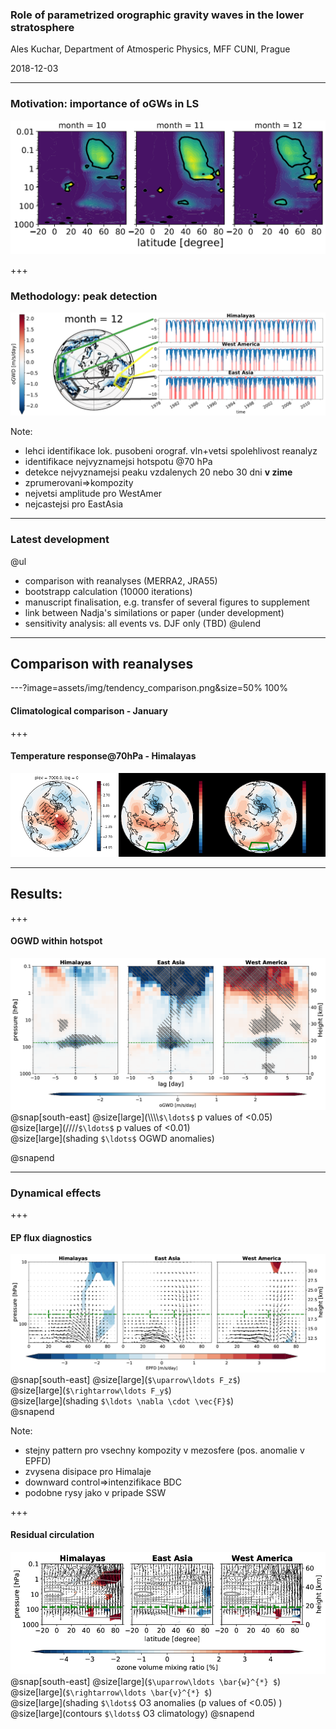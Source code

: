 
### Role of parametrized orographic gravity waves in the lower stratosphere


Ales Kuchar, Department of Atmosperic Physics, MFF CUNI, Prague


<span class='small'>
2018-12-03
</span>

---

### Motivation: importance of oGWs in LS

![Image](assets/motivation_fig.png)

+++

### Methodology: peak detection
![No cover](assets/methodology_fig.png)

Note:

- lehci identifikace lok. pusobeni orograf. vln+vetsi spolehlivost reanalyz
- identifikace nejvyznamejsi hotspotu @70 hPa
- detekce nejvyznamejsi peaku vzdalenych 20 nebo 30 dni **v zime**
- zprumerovani=>kompozity
- nejvetsi amplitude pro WestAmer
- nejcastejsi pro EastAsia

---


### Latest development

@ul
- comparison with reanalyses (MERRA2, JRA55)
- bootstrapp calculation (10000 iterations)
- manuscript finalisation, e.g. transfer of several figures to supplement
- link between Nadja's similations or paper (under development)
- sensitivity analysis: all events vs. DJF only (TBD)
@ulend

---
## Comparison with reanalyses


---?image=assets/img/tendency_comparison.png&size=50% 100%
#### Climatological comparison - January
+++
#### Temperature response@70hPa - Himalayas
![Image](assets/ta_response@70hPa_all.png)

---

## Results: 

+++

#### OGWD within hotspot

![Image](assets/accelogw_absolute_all_20days_profiles_alllags_wsignificance.png)
@snap[south-east]
@size[large](\\\\\\\\`$\ldots$` p values of <0.05)<br>
@size[large](////`$\ldots$` p values of <0.01)<br>
@size[large](shading `$\ldots$` OGWD anomalies)

@snapend

---
### Dynamical effects

+++
#### EP flux diagnostics
![](assets/EPFD+EPfluxes_anomalies_all_20days_zm_wEPFDsignificance_zoomin.png)
@snap[south-east]
@size[large](`$\uparrow\ldots F_z$`)<br>
@size[large](`$\rightarrow\ldots F_y$`)<br>
@size[large](shading `$\ldots \nabla \cdot \vec{F}$`)<br>
@snapend

Note:

- stejny pattern pro vsechny kompozity v mezosfere (pos. anomalie v EPFD)
- zvysena disipace pro Himalaje
- downward control=>intenzifikace BDC
- podobne rysy jako v pripade SSW

+++
#### Residual circulation
![](assets/vmro3+RC_percentages_all_20days_zm_wabsolutevaluesandsignificance.png)
@snap[south-east]
@size[large](`$\uparrow\ldots \bar{w}^{*} $`)<br>
@size[large](`$\rightarrow\ldots \bar{v}^{*} $`)<br>
@size[large](shading `$\ldots$` O3 anomalies (p values of <0.05) )<br>
@size[large](contours `$\ldots$` O3 climatology)
@snapend

